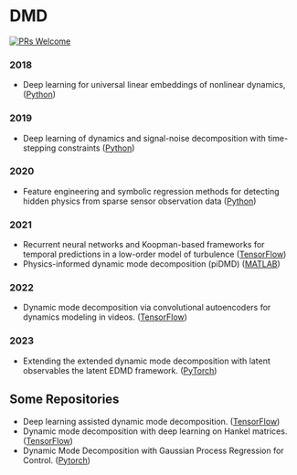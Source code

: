 # DMD

[![PRs Welcome](https://img.shields.io/badge/PRs-welcome-brightgreen.svg?style=flat-square)](http://makeapullrequest.com)


### 2018
* Deep learning for universal linear embeddings of nonlinear dynamics, ([Python](https://github.com/BethanyL/DeepKoopman))

### 2019
* Deep learning of dynamics and signal-noise decomposition with time-stepping constraints ([Python](https://github.com/snagcliffs/RKNN))

### 2020
* Feature engineering and symbolic regression methods for detecting hidden physics from sparse sensor observation data ([Python](https://github.com/sayin/Data_Driven_Symbolic_Regression))


### 2021
* Recurrent neural networks and Koopman-based frameworks for temporal predictions in a low-order model of turbulence ([TensorFlow](https://github.com/KTH-Nek5000/9eqModel_KNFandLSTM))
* Physics-informed dynamic mode decomposition (piDMD) ([MATLAB](https://github.com/baddoo/piDMD))

### 2022
* Dynamic mode decomposition via convolutional autoencoders for dynamics modeling in videos. ([TensorFlow](https://github.com/Israr-r/CAE-DMD.git))

### 2023
* Extending the extended dynamic mode decomposition with latent observables the latent EDMD framework. ([PyTorch](https://github.com/CIA-Oceanix/Augmented_Koopman))


## Some Repositories

* Deep learning assisted dynamic mode decomposition. ([TensorFlow](https://github.com/jaylago/dldmd))
* Dynamic mode decomposition with deep learning on Hankel matrices. ([TensorFlow](https://github.com/JayLago/Hankel-DLDMD))
* Dynamic Mode Decomposition with Gaussian Process Regression for Control. ([Pytorch](https://github.com/alextsolovikos/DMDcGP))